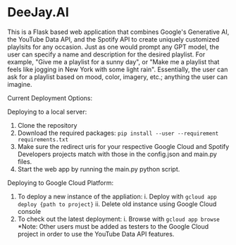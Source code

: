 # DeeJay.AI

This is a Flask based web application that combines Google's Generative AI, the YouTube Data API, and the Spotify API to create uniquely customized playlsits for any occasion. Just as one would prompt any GPT model, the user can specify a name and description for the desired playlist. For example, "Give me a playlist for a sunny day", or "Make me a playlist that feels like jogging in New York with some light rain". Essentially, the user can ask for a playlist based on mood, color, imagery, etc.; anything the user can imagine. 

Current Deployment Options:

Deploying to a local server:
1. Clone the repository
2. Download the required packages: `pip install --user --requirement requirements.txt`
3. Make sure the redirect uris for your respective Google Cloud and Spotify Developers projects match with those in the config.json and main.py files. 
4. Start the web app by running the main.py python script. 

Deploying to Google Cloud Platform:
1. To deploy a new instance of the appliation:
   i. Deploy with `gcloud app deploy {path to project}`
   ii. Delete old instance using Google Cloud console
2. To check out the latest deployment:
   i. Browse with `gcloud app browse`
   *Note: Other users must be added as testers to the Google Cloud project in order to use the YouTube Data API features. 